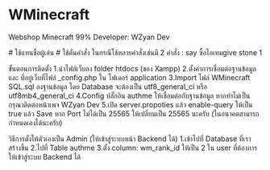 # WMinecraft
Webshop Minecraft 99%
Developer: WZyan Dev

#<player> ใช้แทนชื่อผู้เล่น
#<and> ใช้คั่นคำสั่ง ในกรณีใช้หลายคำสั่งเช่นมี 2 คำสั่ง : say <player> ซื้อไอเทม<and>give <player> stone 1

ขั้นตอนการติดตั้ง
1.นำไฟล์เว็บลง folder htdocs (ของ Xampp)
2.ตั้งค่าการเชื่อมต่อฐานข้อมูล และ ที่อยู่เว็บที่ไฟล์ _config.php ใน โฟเดอร์ application
3.Import ไฟล์ WMinecraft SQL.sql ลงฐานข้อมูล โดย Database จะต้องเป็น utf8_general_ci หรือ utf8mb4_general_ci
4.Config ปลั๊กอิน authme ให้เชื่อมต่อกับฐานข้อมูล หากทำไม่เป็นกรุณาติดต่อหน้าเพจ WZyan Dev
5.เปิด server.propoties แล้ว enable-query ให้เป็น true แล้ว Save หาก Port ไม่ได้เป็น 25565 ให้เปลี่ยนเป็น 25565 นะครับ (ในอนาคตสามารถกำหนดเองได้นะครับ)

วิธีการตั้งให้ตัวเองเป็น Admin (ให้เข้าสู่ระบบหน้า Backend ได้)
1.เข้าไปที่ Database ที่เราสร้างขึ้น
2.ไปที่ Table authme
3.ตั้ง column: wm_rank_id ให้เป็น 2 ใน user ที่ต้องการให้เข้าสู่ระบบ Backend ได้
